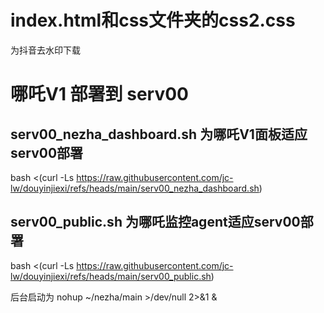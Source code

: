 # index.html和css文件夹的css2.css
为抖音去水印下载

# 哪吒V1 部署到 serv00 
## serv00_nezha_dashboard.sh 为哪吒V1面板适应serv00部署
bash <(curl -Ls https://raw.githubusercontent.com/jc-lw/douyinjiexi/refs/heads/main/serv00_nezha_dashboard.sh)
## serv00_public.sh 为哪吒监控agent适应serv00部署
bash <(curl -Ls https://raw.githubusercontent.com/jc-lw/douyinjiexi/refs/heads/main/serv00_public.sh)

后台启动为
nohup ~/nezha/main >/dev/null 2>&1 &
